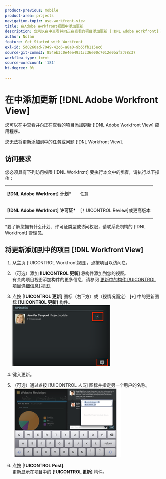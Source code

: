 ```yaml
---
product-previous: mobile
product-area: projects
navigation-topic: use-workfront-view
title: 在Adobe Workfront视图中添加更新
description: 您可以在中查看并向正在查看的项目添加更新 [!DNL Adobe Workfront] 查看应用程序。
author: Nolan
feature: Get Started with Workfront
exl-id: 5d0260ad-7049-42c6-a8a0-9b53fb115ec6
source-git-commit: 854eb3c0e4ee49315c36e00c7012e0baf2d98c37
workflow-type: tm+mt
source-wordcount: '181'
ht-degree: 0%

---
```


# 在中添加更新 [!DNL Adobe Workfront View]

您可以在中查看并向正在查看的项目添加更新 [!DNL Adobe Workfront View] 应用程序。

您无法将更新添加到中的任务或问题 [!DNL Workfront View].

## 访问要求

您必须具有下列访问权限 [!DNL Workfront] 要执行本文中的步骤，请执行以下操作：

<table style="table-layout:auto"> 
 <col> 
 </col> 
 <col> 
 </col> 
 <tbody> 
  <tr> 
   <td role="rowheader"><strong>[!DNL Adobe Workfront] 计划*</strong></td> 
   <td> <p>任意</p> </td> 
  </tr> 
  <tr> 
   <td role="rowheader"><strong>[!DNL Adobe Workfront] 许可证*</strong></td> 
   <td> <p>[！UICONTROL Review]或更高版本</p> </td> 
  </tr> 
 </tbody> 
</table>

&#42;要了解您拥有什么计划、许可证类型或访问权限，请联系贵机构的 [!DNL Workfront] 管理员。

## 将更新添加到中的项目 [!DNL Workfront View]

1. 从主页 [!UICONTROL Workfront视图]，点按项目以访问它。
1. （可选）添加 **[!UICONTROL 更新]** 将构件添加到您的视图。\
   有关向项目视图添加构件的更多信息，请参阅 [更新中的构件 [!UICONTROL 项目详细信息] 视图](../../../workfront-basics/mobile-apps/using-workfront-view/update-widgets-in-workfront-view.md).

1. 点按 **[!UICONTROL 更新]** 图标（右下方）或（视情况而定） **[+]** 中的更新图标 **[!UICONTROL 更新]** 构件。\
   ![[!DNL workfront_view_updates_icon].png](assets/workfront-view-updates-icon-315x196.png)

1. 键入更新。
1. （可选）通过点按 [!UICONTROL 人员] 图标并指定另一个用户的名称。\
   ![](assets/screen-shot-2014-002-21-at-2.57.44-pm-350x222.png)

1. 点按 **[!UICONTROL Post]**.\
   更新显示在项目中的 **[!UICONTROL 更新]** 构件。
